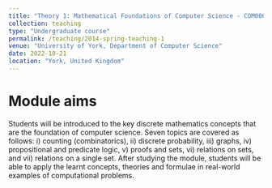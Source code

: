 ```yaml
---
title: "Theory 1: Mathematical Foundations of Computer Science - COM00013C"
collection: teaching
type: "Undergraduate course"
permalink: /teaching/2014-spring-teaching-1
venue: "University of York, Department of Computer Science"
date: 2022-10-21
location: "York, United Kingdom"
---
```


Module aims
======

Students will be introduced to the key discrete mathematics concepts that are the foundation of computer science. Seven topics are covered as follows: i) counting (combinatorics), ii) discrete probability, iii) graphs, iv) propositional and predicate logic, v) proofs and sets, vi) relations on sets, and vii) relations on a single set. After studying the module, students will be able to apply the learnt concepts, theories and formulae in real-world examples of computational problems.

